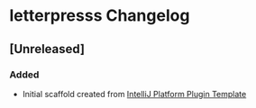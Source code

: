 <!-- Keep a Changelog guide -> https://keepachangelog.com -->

# letterpresss Changelog

## [Unreleased]
### Added
- Initial scaffold created from [IntelliJ Platform Plugin Template](https://github.com/JetBrains/intellij-platform-plugin-template)
